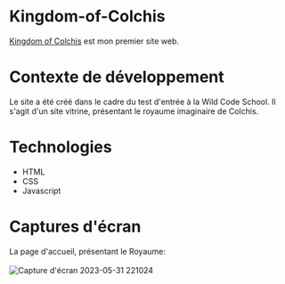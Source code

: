 # Kingdom-of-Colchis
[Kingdom of Colchis](https://valentinguedon.github.io/Kingdom-Of-Colchis/) est mon premier site web.

# Contexte de développement
Le site a été créé dans le cadre du test d'entrée à la Wild Code School. Il s'agit d'un site vitrine, présentant le royaume imaginaire de Colchis.

# Technologies

* HTML
* CSS
* Javascript

# Captures d'écran
La page d'accueil, présentant le Royaume:
<br>
<br>
![Capture d'écran 2023-05-31 221024](https://github.com/ValentinGuedon/Kingdom-Of-Colchis/assets/122046298/e25d284a-2864-4fc3-a1b8-d0b9861089b7)
